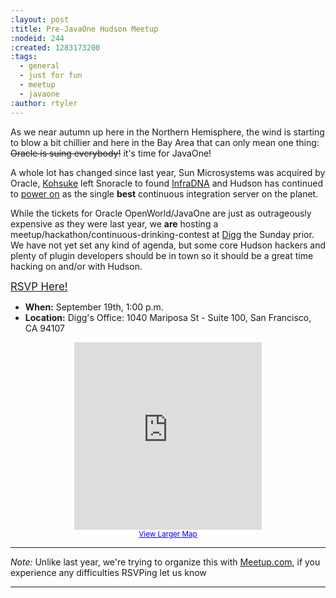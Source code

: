 ```yaml
---
:layout: post
:title: Pre-JavaOne Hudson Meetup
:nodeid: 244
:created: 1283173200
:tags:
  - general
  - just for fun
  - meetup
  - javaone
:author: rtyler
---
```


As we near autumn up here in the Northern Hemisphere, the wind is starting to blow a bit chillier and here in the Bay Area that can only mean one thing: <strike>Oracle is suing everybody!</strike> it's time for JavaOne!

A whole lot has changed since last year, Sun Microsystems was acquired by Oracle, [Kohsuke](http://kohsuke.org/) left Snoracle to found [InfraDNA](http://www.infradna.com) and Hudson has continued to [power on](http://www.hudson-labs.org/content/cloudbees-announce-hudson-service) as the single **best** continuous integration server on the planet.

While the tickets for Oracle OpenWorld/JavaOne are just as outrageously expensive as they were last year, we **are** hosting a meetup/hackathon/continuous-drinking-contest at [Digg](http://about.digg.com/opensource) the Sunday prior. We have not yet set any kind of agenda, but some core Hudson hackers and plenty of plugin developers should be in town so it should be a great time hacking on and/or with Hudson.

<big><a href="http://www.meetup.com/hudsonmeetup/calendar/14515128/">RSVP Here!</a></big>

<!--break-->

- **When:** September 19th, 1:00 p.m.
- **Location:** Digg's Office: 1040 Mariposa St - Suite 100, San Francisco, CA 94107

<center>
<iframe width="300" height="300" frameborder="0" scrolling="no" marginheight="0" marginwidth="0" src="http://maps.google.com/maps?f=q&amp;source=s_q&amp;hl=en&amp;geocode=&amp;q=1040+Mariposa+St+-+Suite+100+San+Francisco,+CA+94107&amp;sll=37.0625,-95.677068&amp;sspn=39.780156,78.662109&amp;ie=UTF8&amp;hq=&amp;hnear=1040+Mariposa+St,+San+Francisco,+California+94107&amp;ll=37.764201,-122.394304&amp;spn=0.020356,0.025749&amp;z=14&amp;iwloc=A&amp;output=embed"></iframe><br /><small><a href="http://maps.google.com/maps?f=q&amp;source=embed&amp;hl=en&amp;geocode=&amp;q=1040+Mariposa+St+-+Suite+100+San+Francisco,+CA+94107&amp;sll=37.0625,-95.677068&amp;sspn=39.780156,78.662109&amp;ie=UTF8&amp;hq=&amp;hnear=1040+Mariposa+St,+San+Francisco,+California+94107&amp;ll=37.764201,-122.394304&amp;spn=0.020356,0.025749&amp;z=14&amp;iwloc=A" style="color:#0000FF;text-align:left">View Larger Map</a></small></center>

---

_Note:_ Unlike last year, we're trying to organize this with [Meetup.com](http://meetup.com), if you experience any difficulties RSVPing let us know

---
